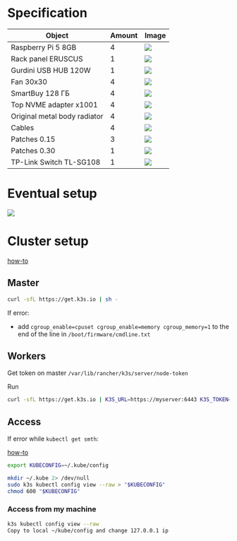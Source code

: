 # Specification

| Object | Amount | Image |
| ------------- | ------------- | - |
| Raspberry Pi 5 8GB | 4 | ![](pics/raspberrypi5.jpg) |
| Rack panel ERUSCUS | 1 | ![](pics/eruscus.jpg) |
| Gurdini USB HUB 120W | 1 | ![](pics/hub.jpg) |
| Fan 30x30 | 4 | ![](pics/fan.jpg) |
| SmartBuy 128 ГБ | 4 | ![](pics/disk.jpg) |
| Top NVME adapter x1001 | 4 | ![](pics/adap.jpg) |
| Original metal body radiator | 4 | ![](pics/metal.jpg) |
| Cables | 4 | ![](pics/cable.jpg) |
| Patches 0.15 | 3 | ![](pics/patch.png) |
| Patches 0.30 | 1 | ![](pics/patch.png) |
| TP-Link Switch TL-SG108 | 1 | ![](pics/tplink.jpeg) |

# Eventual setup

![](pics/eventual.jpg)

# Cluster setup

[how-to](https://docs.k3s.io/quick-start)

## Master

```bash
curl -sfL https://get.k3s.io | sh -
```

If error:
  * add ```cgroup_enable=cpuset cgroup_enable=memory cgroup_memory=1``` to the end of the line in ```/boot/firmware/cmdline.txt```

## Workers

Get token on master ```/var/lib/rancher/k3s/server/node-token```

Run
```bash
curl -sfL https://get.k3s.io | K3S_URL=https://myserver:6443 K3S_TOKEN=mynodetoken sh -
```

## Access

If error while ```kubectl get smth```:

[how-to](https://devops.stackexchange.com/questions/16043/error-error-loading-config-file-etc-rancher-k3s-k3s-yaml-open-etc-rancher)
```bash
export KUBECONFIG=~/.kube/config

mkdir ~/.kube 2> /dev/null
sudo k3s kubectl config view --raw > "$KUBECONFIG"
chmod 600 "$KUBECONFIG"
```

### Access from my machine
```bash
k3s kubectl config view --raw
Copy to local ~/kube/config and change 127.0.0.1 ip
```
